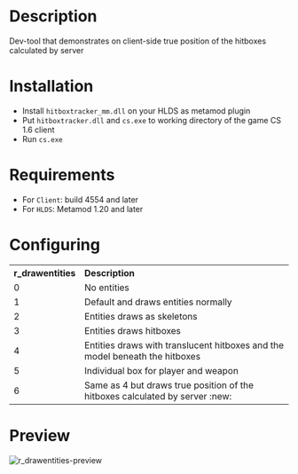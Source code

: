 # Description
Dev-tool that demonstrates on client-side true position of the hitboxes calculated by server

# Installation
* Install `hitboxtracker_mm.dll` on your HLDS as metamod plugin
* Put `hitboxtracker.dll` and `cs.exe` to working directory of the game CS 1.6 client
* Run `cs.exe`

# Requirements
* For `Client`: build 4554 and later
* For `HLDS`: Metamod 1.20 and later

# Configuring
<table>
	<tbody>
		<tr>
			<th>r_drawentities</th>
			<th align="left">Description</th>
		</tr>
		<tr>
			<td>0</td>
			<td align="left">No entities</td>
		</tr>
		<tr>
			<td>1</td>
			<td align="left">Default and draws entities normally</td>
		</tr>
		<tr>
			<td>2</td>
			<td align="left">Entities draws as skeletons</td>
		</tr>
		<tr>
			<td>3</td>
			<td align="left">Entities draws hitboxes</td>
		</tr>
		<tr>
			<td>4</td>
			<td align="left">Entities draws with translucent hitboxes and the model beneath the hitboxes</td>
		</tr>
		<tr>
			<td>5</td>
			<td align="left">Individual box for player and weapon</td>
		</tr>
		<tr>
			<td>6</td>
			<td align="left">Same as 4 but draws true position of the hitboxes calculated by server :new:</td>
		</tr>
	</tbody>
</table>

# Preview
![r_drawentities-preview](https://user-images.githubusercontent.com/5860435/34445881-52d2096a-ed09-11e7-90ad-78cfb38f3f40.gif)

